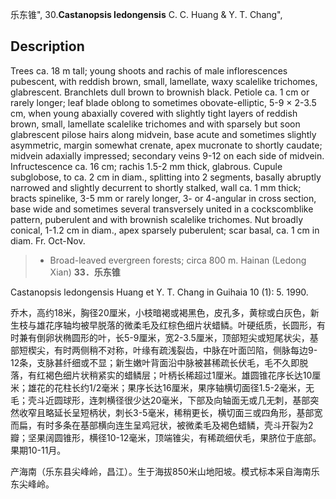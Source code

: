 乐东锥",
30.**Castanopsis ledongensis** C. C. Huang & Y. T. Chang",

## Description
Trees ca. 18 m tall; young shoots and rachis of male inflorescences pubescent, with reddish brown, small, lamellate, waxy scalelike trichomes, glabrescent. Branchlets dull brown to brownish black. Petiole ca. 1 cm or rarely longer; leaf blade oblong to sometimes obovate-elliptic, 5-9 ×  2-3.5 cm, when young abaxially covered with slightly tight layers of reddish brown, small, lamellate scalelike trichomes and with sparsely but soon glabrescent pilose hairs along midvein, base acute and sometimes slightly asymmetric, margin somewhat crenate, apex mucronate to shortly caudate; midvein adaxially impressed; secondary veins 9-12 on each side of midvein. Infructescence ca. 16 cm; rachis 1.5-2 mm thick, glabrous. Cupule subglobose, to ca. 2 cm in diam., splitting into 2 segments, basally abruptly narrowed and slightly decurrent to shortly stalked, wall ca. 1 mm thick; bracts spinelike, 3-5 mm or rarely longer, 3- or 4-angular in cross section, base wide and sometimes several transversely united in a cockscomblike pattern, puberulent and with brownish scalelike trichomes. Nut broadly conical, 1-1.2 cm in diam., apex sparsely puberulent; scar basal, ca. 1 cm in diam. Fr. Oct-Nov.

> *  Broad-leaved evergreen forests; circa 800 m. Hainan (Ledong Xian)
**33．乐东锥**

Castanopsis ledongensis Huang et Y. T. Chang in Guihaia 10 (1): 5. 1990.

乔木，高约18米，胸径20厘米，小枝暗褐或褐黑色，皮孔多，黄棕或白灰色，新生枝与雄花序轴均被早脱落的微柔毛及红棕色细片状蜡鳞。叶硬纸质，长圆形，有时兼有倒卵状椭圆形的叶，长5-9厘米，宽2-3.5厘米，顶部短尖或短尾状尖，基部短楔尖，有时两侧稍不对称，叶缘有疏浅裂齿，中脉在叶面凹陷，侧脉每边9-12条，支脉甚纤细或不显；新生嫩叶背面沿中脉被甚稀疏长伏毛，毛不久即脱落，有红褐色细片状稍紧实的蜡鳞层；叶柄长稀超过1厘米。雄圆锥花序长达10厘米；雄花的花柱长约1/2毫米；果序长达16厘米，果序轴横切面径1.5-2毫米，无毛；壳斗近圆球形，连刺横径很少达20毫米，下部及向轴面无或几无刺，基部突然收窄且略延长呈短柄状，刺长3-5毫米，稀稍更长，横切面三或四角形，基部宽而扁，有时多条在基部横向连生呈鸡冠状，被微柔毛及褐色蜡鳞，壳斗开裂为2瓣；坚果阔圆锥形，横径10-12毫米，顶端锥尖，有稀疏细伏毛，果脐位于底部。果期10-11月。

产海南（乐东县尖峰岭，昌江）。生于海拔850米山地阳坡。模式标本采自海南乐东尖峰岭。
